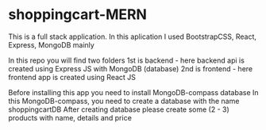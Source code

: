 # shoppingcart-MERN
This is a full stack application. In this aplication I used BootstrapCSS, React, Express, MongoDB mainly

In this repo you will find two folders
1st is backend - here backend api is created using Express JS with MongoDB (database)
2nd is frontend - here frontend app is created using React JS

Before installing this app you need to install MongoDB-compass database
In this MongoDB-compass, you need to create a database with the name shoppingcartDB
After creating database please create some (2 - 3) products with name, details and price



